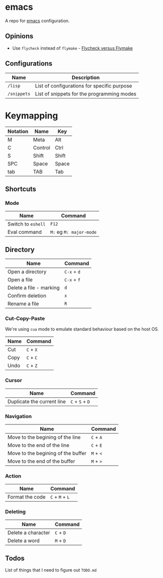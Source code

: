 # emacs

A repo for [emacs](https://www.gnu.org/software/emacs/) configuration.

## Opinions

* Use `flycheck` instead of `flymake` - [Flycheck versus Flymake](https://www.flycheck.org/en/latest/user/flycheck-versus-flymake.html)

## Configurations

| Name | Description |
|------|-------------|
|`/lisp`| List of configurations for specific purpose |
|`/snippets`| List of snippets for the programming modes |

# Keymapping

| Notation | Name | 	Key |
|----------|---------|------|
| M | Meta | Alt |
| C | Control |	Ctrl |
| S | Shift | Shift |
| SPC | Space | Space |
|tab| TAB| Tab | 


## Shortcuts

### Mode

| Name | Command |
|------|---------|
| Switch to `eshell` | `F12` |
| Eval command | `M:` eg `M: major-mode`|

## Directory

| Name | Command |
|------|---------|
| Open a directory | `C-x` + `d` |
| Open a file | `C-x` + `f` |
| Delete a file - marking| `d` |
| Confirm deletion | `x` | 
| Rename a file | `R` |



### Cut-Copy-Paste

We're using `cua` mode to emulate standard behaviour based on the host OS.

| Name | Command |
|------|---------|
| Cut | `C` + `X` |
| Copy | `C` + `C` |
| Undo | `C` + `Z` |

### Cursor

| Name | Command |
|------|---------|
| Duplicate the current line | `C` + `S` + `D` |

### Navigation

| Name | Command |
|------|---------|
| Move to the begining of the line | `C` + `A` |
| Move to the end of the line | `C` + `E` |
| Move to the begining of the buffer | `M` + `<` |
| Move to the end of the buffer | `M` + `>` |

### Action

| Name | Command |
|------|---------|
| Format the code | `C` + `M` + `L`|


### Deleting

| Name | Command |
|------|---------|
| Delete a character | `C` + `D` |
| Delete a word | `M` + `D` |



## Todos

List of things that I need to figure out `TODO.md`
